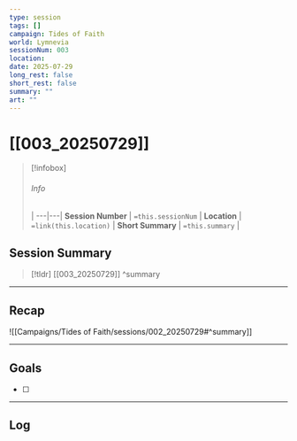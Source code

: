 ```yaml
---
type: session
tags: []
campaign: Tides of Faith
world: Lymnevia
sessionNum: 003
location: 
date: 2025-07-29
long_rest: false
short_rest: false
summary: ""
art: ""
---
```

# [[003_20250729]]

> [!infobox]
> ###### Info
>  |
> ---|---|
> **Session Number** | `=this.sessionNum` |
> **Location** | `=link(this.location)` |
> **Short Summary**  | `=this.summary` |

## Session Summary

 > [!tldr] [[003_20250729]]
>  ^summary

---

## Recap

![[Campaigns/Tides of Faith/sessions/002_20250729#^summary]]


---

## Goals

- [ ] 

---

## Log

